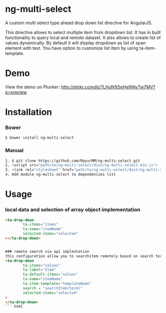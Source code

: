 ng-multi-select
===================

A custom multi select type ahead drop down list directive for AngularJS.

This directive allows to select multiple item from dropdown list. It has in built functionality to query local and remote dataset. 
It also allows to create list of values dynamically. By default it will display dropdown as list of span element with text. You have option to customize list item by using ta-item-template.

# Demo

View the demo on Plunker: http://plnkr.co/edit/7LHuN1t5eHe9iNyTw7MV?p=preview

# Installation

### Bower
```bash
$ bower install ng-multi-select
```

### Manual
```bash
1. $ git clone https://github.com/MayurMM/ng-multi-select.git
2. <script src="path/to/ng-multi-select/dist/ng-multi-select.min.js">
3. <link rel="stylesheet" href="path/to/ng-multi-select/dist/ng-multi-select.min.css">
4. Add module ng-multi-select to dependencies list
```

# Usage

### local data and selection of array object implementation
```html
<ta-drop-down
        ta-items="items"
        ta-name="itemName"
        selected-items="selected"
></ta-drop-down>
```
```html

### remote search via api implentation
this configuration allow you to searchitem remotely based on search term and results will be returns to items object. you can also define custom via ng-temmplate and it will update list item based on template.
<ta-drop-down
        ta-items="values"
        ta-label="Item"
        ta-default-items="values"
        ta-name="itemName"
        ta-item-template="templateName"
        search = "searchItem(term)"
        selected-items="selected"
>
</ta-drop-down>
``` html